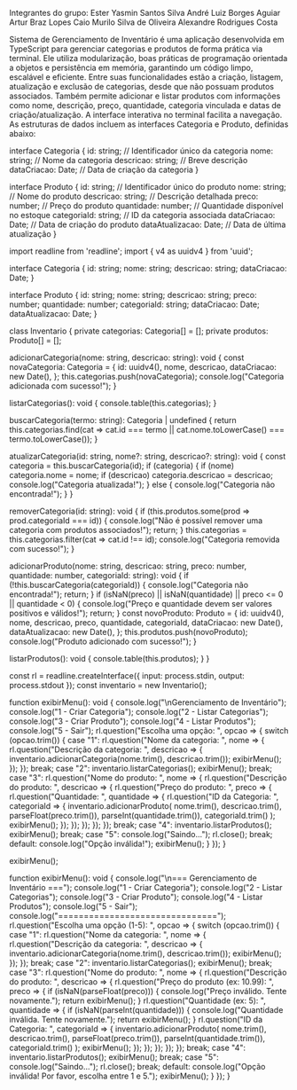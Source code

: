 Integrantes do grupo:
Ester Yasmin Santos Silva
André Luiz Borges Aguiar
Artur Braz Lopes
Caio Murilo Silva de Oliveira
Alexandre Rodrigues Costa

Sistema de Gerenciamento de Inventário é uma aplicação desenvolvida em TypeScript para gerenciar categorias e produtos de forma prática via terminal. Ele utiliza modularização, boas práticas de programação orientada a objetos e persistência em memória, garantindo um código limpo, escalável e eficiente. Entre suas funcionalidades estão a criação, listagem, atualização e exclusão de categorias, desde que não possuam produtos associados. Também permite adicionar e listar produtos com informações como nome, descrição, preço, quantidade, categoria vinculada e datas de criação/atualização. A interface interativa no terminal facilita a navegação. As estruturas de dados incluem as interfaces Categoria e Produto, definidas abaixo:

interface Categoria {
  id: string;          // Identificador único da categoria
  nome: string;        // Nome da categoria
  descricao: string;   // Breve descrição
  dataCriacao: Date;   // Data de criação da categoria
}

interface Produto {
  id: string;            // Identificador único do produto
  nome: string;          // Nome do produto
  descricao: string;     // Descrição detalhada
  preco: number;         // Preço do produto
  quantidade: number;    // Quantidade disponível no estoque
  categoriaId: string;   // ID da categoria associada
  dataCriacao: Date;     // Data de criação do produto
  dataAtualizacao: Date; // Data de última atualização
}


import readline from 'readline';
import { v4 as uuidv4 } from 'uuid';

interface Categoria {
  id: string;
  nome: string;
  descricao: string;
  dataCriacao: Date;
}

interface Produto {
  id: string;
  nome: string;
  descricao: string;
  preco: number;
  quantidade: number;
  categoriaId: string;
  dataCriacao: Date;
  dataAtualizacao: Date;
}

class Inventario {
  private categorias: Categoria[] = [];
  private produtos: Produto[] = [];

  adicionarCategoria(nome: string, descricao: string): void {
    const novaCategoria: Categoria = {
      id: uuidv4(),
      nome,
      descricao,
      dataCriacao: new Date(),
    };
    this.categorias.push(novaCategoria);
    console.log("Categoria adicionada com sucesso!");
  }

  listarCategorias(): void {
    console.table(this.categorias);
  }

  buscarCategoria(termo: string): Categoria | undefined {
    return this.categorias.find(cat => cat.id === termo || cat.nome.toLowerCase() === termo.toLowerCase());
  }

  atualizarCategoria(id: string, nome?: string, descricao?: string): void {
    const categoria = this.buscarCategoria(id);
    if (categoria) {
      if (nome) categoria.nome = nome;
      if (descricao) categoria.descricao = descricao;
      console.log("Categoria atualizada!");
    } else {
      console.log("Categoria não encontrada!");
    }
  }

  removerCategoria(id: string): void {
    if (this.produtos.some(prod => prod.categoriaId === id)) {
      console.log("Não é possível remover uma categoria com produtos associados!");
      return;
    }
    this.categorias = this.categorias.filter(cat => cat.id !== id);
    console.log("Categoria removida com sucesso!");
  }

  adicionarProduto(nome: string, descricao: string, preco: number, quantidade: number, categoriaId: string): void {
    if (!this.buscarCategoria(categoriaId)) {
      console.log("Categoria não encontrada!");
      return;
    }
    if (isNaN(preco) || isNaN(quantidade) || preco <= 0 || quantidade < 0) {
      console.log("Preço e quantidade devem ser valores positivos e válidos!");
      return;
    }
    const novoProduto: Produto = {
      id: uuidv4(),
      nome,
      descricao,
      preco,
      quantidade,
      categoriaId,
      dataCriacao: new Date(),
      dataAtualizacao: new Date(),
    };
    this.produtos.push(novoProduto);
    console.log("Produto adicionado com sucesso!");
  }

  listarProdutos(): void {
    console.table(this.produtos);
  }
}

const rl = readline.createInterface({ input: process.stdin, output: process.stdout });
const inventario = new Inventario();

function exibirMenu(): void {
  console.log("\nGerenciamento de Inventário");
  console.log("1 - Criar Categoria");
  console.log("2 - Listar Categorias");
  console.log("3 - Criar Produto");
  console.log("4 - Listar Produtos");
  console.log("5 - Sair");
  rl.question("Escolha uma opção: ", opcao => {
    switch (opcao.trim()) {
      case "1":
        rl.question("Nome da categoria: ", nome => {
          rl.question("Descrição da categoria: ", descricao => {
            inventario.adicionarCategoria(nome.trim(), descricao.trim());
            exibirMenu();
          });
        });
        break;
      case "2":
        inventario.listarCategorias();
        exibirMenu();
        break;
      case "3":
        rl.question("Nome do produto: ", nome => {
          rl.question("Descrição do produto: ", descricao => {
            rl.question("Preço do produto: ", preco => {
              rl.question("Quantidade: ", quantidade => {
                rl.question("ID da Categoria: ", categoriaId => {
                  inventario.adicionarProduto(
                    nome.trim(),
                    descricao.trim(),
                    parseFloat(preco.trim()),
                    parseInt(quantidade.trim()),
                    categoriaId.trim()
                  );
                  exibirMenu();
                });
              });
            });
          });
        });
        break;
      case "4":
        inventario.listarProdutos();
        exibirMenu();
        break;
      case "5":
        console.log("Saindo...");
        rl.close();
        break;
      default:
        console.log("Opção inválida!");
        exibirMenu();
    }
  });
}

exibirMenu();


function exibirMenu(): void {
    console.log("\n=== Gerenciamento de Inventário ===");
    console.log("1 - Criar Categoria");
    console.log("2 - Listar Categorias");
    console.log("3 - Criar Produto");
    console.log("4 - Listar Produtos");
    console.log("5 - Sair");
    console.log("===============================");
    rl.question("Escolha uma opção (1-5): ", opcao => {
      switch (opcao.trim()) {
        case "1":
          rl.question("Nome da categoria: ", nome => {
            rl.question("Descrição da categoria: ", descricao => {
              inventario.adicionarCategoria(nome.trim(), descricao.trim());
              exibirMenu();
            });
          });
          break;
        case "2":
          inventario.listarCategorias();
          exibirMenu();
          break;
        case "3":
          rl.question("Nome do produto: ", nome => {
            rl.question("Descrição do produto: ", descricao => {
              rl.question("Preço do produto (ex: 10.99): ", preco => {
                if (isNaN(parseFloat(preco))) {
                  console.log("Preço inválido. Tente novamente.");
                  return exibirMenu();
                }
                rl.question("Quantidade (ex: 5): ", quantidade => {
                  if (isNaN(parseInt(quantidade))) {
                    console.log("Quantidade inválida. Tente novamente.");
                    return exibirMenu();
                  }
                  rl.question("ID da Categoria: ", categoriaId => {
                    inventario.adicionarProduto(
                      nome.trim(),
                      descricao.trim(),
                      parseFloat(preco.trim()),
                      parseInt(quantidade.trim()),
                      categoriaId.trim()
                    );
                    exibirMenu();
                  });
                });
              });
            });
          });
          break;
        case "4":
          inventario.listarProdutos();
          exibirMenu();
          break;
        case "5":
          console.log("Saindo...");
          rl.close();
          break;
        default:
          console.log("Opção inválida! Por favor, escolha entre 1 e 5.");
          exibirMenu();
      }
    });
  }
